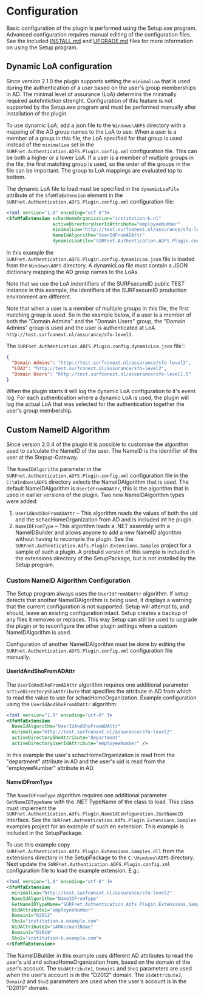 Configuration
=============

Basic configuration of the plugin is performed using the Setup.exe program. Advanced configuration requires manual editing of the configuration files. See the included [INSTALL.md](INSTALL.md) and [UPGRADE.md](UPGRADE.md) files for more information on using the Setup program.

Dynamic LoA configuration
-------------------------
Since version 2.1.0 the plugin supports setting the `minimalLoa` that is used during the authentication of a user based on the user's group memberships in AD. The minimal level of assurance (LoA) determins the minimally required autehntiction strenght. Configuration of this feature is not supported by the Setup.exe program and must be performed manually after installation of the plugin.

To use dynamic LoA, add a json file to the `Windows\ADFS` directory with a mapping of the AD group names to the LoA to use. When a user is a member of a group in this file, the LoA specified for that group is used instead of the `minimalLoa` set in the `SURFnet.Authentication.ADFS.Plugin.config.xml` configuration file. This can be both a higher or a lower LoA. If a user is a member of multiple groups in the file, the first matching group is used, so the order of the groups in the file can be important. The group to LoA mappings are evaluated top to bottom.

The dynamic LoA file to load must be specified in the `dynamicLoaFile` attribute of the `SfoMfaExtension` element in the `SURFnet.Authentication.ADFS.Plugin.config.xml` configuration file:

```xml
<?xml version="1.0" encoding="utf-8"?>
<SfoMfaExtension schacHomeOrganization="institution-b.nl" 
                 activeDirectoryUserIdAttribute="employeeNumber" 
                 minimalLoa="http://test.surfconext.nl/assurance/sfo-level15" 
                 NameIdAlgorithm="UserIdFromADAttr"
                 dynamicLoaFile="SURFnet.Authentication.ADFS.Plugin.config.dynamicLoa.json" />
```

In this example the `SURFnet.Authentication.ADFS.Plugin.config.dynamicLoa.json` file is loaded from the `Windows\ADFS` directory. A dynamicLoa file must contain a JSON dictionary mapping the AD group names to the LoAs.

Note that we use the LoA indentifiers of the SURFsecureID public TEST instance in this example, the identifiers of the SURFsecureID production environment are different.

Note that when a user is a member of multiple groups in this file, the first matching group is used. So in the example below, if a user is a member of both the "Domain Admins" and the "Domain Users" group, the "Domain Admins" group is used and the user is authenticated at LoA `http://test.surfconext.nl/assurance/sfo-level3`.

The `SURFnet.Authentication.ADFS.Plugin.config.dynamicLoa.json` file`:
```json
{
  "Domain Admins": "http://test.surfconext.nl/assurance/sfo-level3",
  "LOA2": "http://test.surfconext.nl/assurance/sfo-level2",
  "Domain Users": "http://test.surfconext.nl/assurance/sfo-level1.5"
}
```

When the plugin starts it will log the dynamic LoA configuration to it's event log. For each authentication where a dynamic LoA is used, the plugin will log the actual LoA that was selected for the authentication together the user's group membership.

Custom NameID Algorithm
-----------------------

Since version 2.0.4 of the plugin it is possible to customise the algorithm used to calculate the NameID of the user. The NameID is the identifier of the user at the Stepup-Gateway.

The `NameIDAlgorithm` parameter in the `SURFnet.Authentication.ADFS.Plugin.config.xml` configuration file in the `C:\Windows\ADFS` directory selects the NameIDAlgorithm that is used. The default NameIDAlgorithm is `UserIdFromADAttr`, this is the algorithm that is used in earlier versions of the plugin. Two new NameIDAlgorithm types were added:

1. `UserIdAndShoFromADAttr` – This algorithm reads the values of both the uid and the schacHomeOrganization from AD and is included int he plugin.
2. `NameIDFromType` – This algorithm loads a .NET assembly with a NameIDBuilder and allows anyone to add a new NameID algorithm without having to recompile the plugin. See the `SURFnet.Authentication.Adfs.Plugin.Extensions.Samples` project for a sample of such a plugin. A prebuild version of this sample is included in the extensions directory of the SetupPackage, but is not installed by the Setup program.

### Custom NameID Algorithm Configuration

The Setup program always uses the `UserIdFromADAttr` algorithm. If setup detects that another NameIDAlgorithm is being used, it displays a warning that the current configuration is not supported. Setup will attempt to, and should, leave an existing configuration intact. Setup creates a backup of any files it removes or replaces. This way Setup can still be used to upgrade the plugin or to reconfigure the other plugin settings when a custom NameIDAlgorithm is used.

Configuration of another NameIDAlgorithm must be done by editing the `SURFnet.Authentication.ADFS.Plugin.config.xml` configuration file manually.

#### UserIdAndShoFromADAttr

The `UserIdAndShoFromADAttr` algorithm requires one additional parameter `activeDirectoryShoAttribute` that specifies the attribute in AD from which to read the value to use for schacHomeOrganization. Example configuration using the `UserIdAndShoFromADAttr` algorithm:

```xml
<?xml version="1.0" encoding="utf-8" ?>
<SfoMfaExtension 
  NameIdAlgorithm="UserIdAndShoFromADAttr"
  minimalLoa="http://test.surfconext.nl/assurance/sfo-level2"
  activeDirectoryShoAttribute="department"
  activeDirectoryUserIdAttribute="employeeNumber" />
```

In this example the user's schacHomeOrganization is read from the "department" attribute in AD and the user's uid is read from the "employeeNumber" attribute in AD.

#### NameIDFromType

The `NameIDFromType` algorithm requires one additional parameter `GetNameIDTypeName`
with the .NET TypeName of the class to load. This class must implement the `SURFnet.Authentication.Adfs.Plugin.NameIdConfiguration.IGetNameID` interface.
See the `SURFnet.Authentication.Adfs.Plugin.Extensions.Samples` examples project for an example of such en extension. This example is included in the SetupPackage.

To use this example copy `SURFnet.Authentication.Adfs.Plugin.Extensions.Samples.dll` from the extensions directory in the SetupPackage to the `C:\Windows\ADFS` directory. Next update the `SURFnet.Authentication.ADFS.Plugin.config.xml` configuration file to load the example extension. E.g.:

```xml
<?xml version="1.0" encoding="utf-8" ?>
<SfoMfaExtension 
  minimalLoa="http://test.surfconext.nl/assurance/sfo-level2"
  NameIdAlgorithm="NameIDFromType"
  GetNameIDTypeName="SURFnet.Authentication.Adfs.Plugin.Extensions.Samples.NameIDBuilder, SURFnet.Authentication.Adfs.Plugin.Extensions.Samples, Version=1.0.0.0, Culture=neutral, PublicKeyToken=null"
  UidAttribute1="employeeNumber"
  Domain1="D2012"
  Sho1="institution-a.example.com"
  UidAttribute2="sAMAccountName"
  Domain2="D2019"
  Sho2="institution-b.example.com">
</SfoMfaExtension>
```

The NameIDBuilder in this example uses different AD attributes to read the user's uid and schacHomeOrganization from, based on the domain of the user's account. The `UidAttribute1`, `Domain1` and `Sho1` parameters are used when the user's account is in the "D2012" domain. The `UidAttribute2`, `Domain2` and `Sho2` parameters are used when the user's account is in the "D2019" domain.
